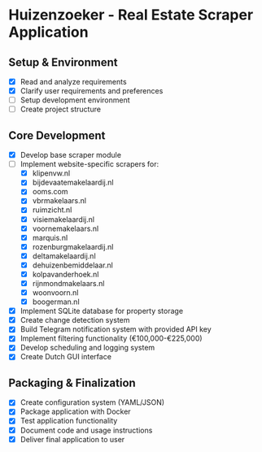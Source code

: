 # Huizenzoeker - Real Estate Scraper Application

## Setup & Environment
- [x] Read and analyze requirements
- [x] Clarify user requirements and preferences
- [ ] Setup development environment
- [ ] Create project structure

## Core Development
- [x] Develop base scraper module
- [ ] Implement website-specific scrapers for:
  - [x] klipenvw.nl
  - [x] bijdevaatemakelaardij.nl
  - [x] ooms.com
  - [x] vbrmakelaars.nl
  - [x] ruimzicht.nl
  - [x] visiemakelaardij.nl
  - [x] voornemakelaars.nl
  - [x] marquis.nl
  - [x] rozenburgmakelaardij.nl
  - [x] deltamakelaardij.nl
  - [x] dehuizenbemiddelaar.nl
  - [x] kolpavanderhoek.nl
  - [x] rijnmondmakelaars.nl
  - [x] woonvoorn.nl
  - [x] boogerman.nl
- [x] Implement SQLite database for property storage
- [x] Create change detection system
- [x] Build Telegram notification system with provided API key
- [x] Implement filtering functionality (€100,000-€225,000)
- [x] Develop scheduling and logging system
- [x] Create Dutch GUI interface

## Packaging & Finalization
- [x] Create configuration system (YAML/JSON)
- [x] Package application with Docker
- [x] Test application functionality
- [x] Document code and usage instructions
- [x] Deliver final application to user
